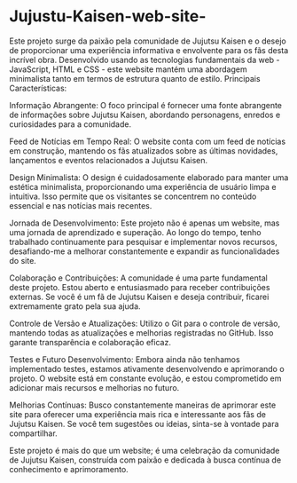 # Jujustu-Kaisen-web-site-
Este projeto surge da paixão pela comunidade de Jujutsu Kaisen e o desejo de proporcionar uma experiência informativa e envolvente para os fãs desta incrível obra. Desenvolvido usando as tecnologias fundamentais da web - JavaScript, HTML e CSS - este website mantém uma abordagem minimalista tanto em termos de estrutura quanto de estilo.
Principais Características:

Informação Abrangente: O foco principal é fornecer uma fonte abrangente de informações sobre Jujutsu Kaisen, abordando personagens, enredos e curiosidades para a comunidade.

Feed de Notícias em Tempo Real: O website conta com um feed de notícias em construção, mantendo os fãs atualizados sobre as últimas novidades, lançamentos e eventos relacionados a Jujutsu Kaisen.

Design Minimalista:
O design é cuidadosamente elaborado para manter uma estética minimalista, proporcionando uma experiência de usuário limpa e intuitiva. Isso permite que os visitantes se concentrem no conteúdo essencial e nas notícias mais recentes.

Jornada de Desenvolvimento:
Este projeto não é apenas um website, mas uma jornada de aprendizado e superação. 
Ao longo do tempo, tenho trabalhado continuamente para pesquisar e implementar novos recursos, desafiando-me a melhorar constantemente e expandir as funcionalidades do site.

Colaboração e Contribuições:
A comunidade é uma parte fundamental deste projeto. Estou aberto e entusiasmado para receber contribuições externas. Se você é um fã de Jujutsu Kaisen e deseja contribuir, ficarei extremamente grato pela sua ajuda.

Controle de Versão e Atualizações:
Utilizo o Git para o controle de versão, mantendo todas as atualizações e melhorias registradas no GitHub. Isso garante transparência e colaboração eficaz.

Testes e Futuro Desenvolvimento:
Embora ainda não tenhamos implementado testes, estamos ativamente desenvolvendo e aprimorando o projeto. O website está em constante evolução, e estou comprometido em adicionar mais recursos e melhorias no futuro.

Melhorias Contínuas:
Busco constantemente maneiras de aprimorar este site para oferecer uma experiência mais rica e interessante aos fãs de Jujutsu Kaisen. Se você tem sugestões ou ideias, sinta-se à vontade para compartilhar.

Este projeto é mais do que um website; é uma celebração da comunidade de Jujutsu Kaisen, construída com paixão e dedicada à busca contínua de conhecimento e aprimoramento.
